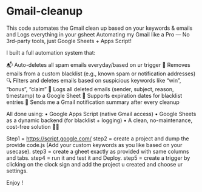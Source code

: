 # Gmail-cleanup
This code automates the Gmail clean up based on your keywords &amp; emails and Logs everything in your gsheet
Automating my Gmail like a Pro — No 3rd-party tools, just Google Sheets + Apps Script!

I built a full automation system that:

📬 Auto-deletes all spam emails everyday/based on ur trigger
🛑 Removes emails from a custom blacklist (e.g., known spam or notification addresses)
🔍 Filters and deletes emails based on suspicious keywords like “win”, “bonus”, “claim”
🧾 Logs all deleted emails (sender, subject, reason, timestamp) to a Google Sheet
📅 Supports expiration dates for blacklist entries
📧 Sends me a Gmail notification summary after every cleanup

All done using:
	•	Google Apps Script (native Gmail access)
	•	Google Sheets as a dynamic backend (for blacklist + logging)
	•	A clean, no-maintenance, cost-free solution 👨‍💻

 Step1 = https://script.google.com/
 step2 = create a project and dump the provide code.js (Add your custom keywords as you like based on your usecase).
 step3 = create a gheet exactly as provided with same columns and tabs.
 step4 = run it and test it and Deploy. 
 step5 = create a trigger by clicking on the clock sign and add the project u created and choose ur settings.

 Enjoy !
